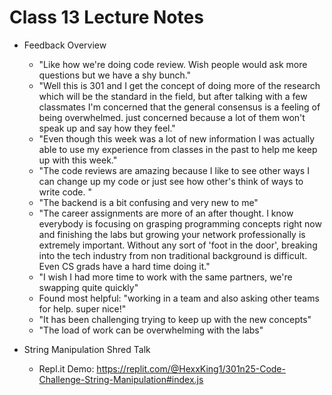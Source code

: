 # Class 13 Lecture Notes

- Feedback Overview
  - "Like how we're doing code review. Wish people would ask more questions but we have a shy bunch."
  - "Well this is 301 and I get the concept of doing more of the research which will be the standard in the field, but after talking with a few classmates I'm concerned that the general consensus is a feeling of being overwhelmed.  just concerned because a lot of them won't speak up and say how they feel."
  - "Even though this week was a lot of new information I was actually able to use my experience from classes in the past to help me keep up with this week."
  - "The code reviews are amazing because I like to see other ways I can change up my code or just see how other's think of ways to write code. "
  - "The backend is a bit confusing and very new to me"
  - "The career assignments are more of an after thought. I know everybody is focusing on grasping programming concepts right now and finishing the labs but growing your network professionally is extremely important. Without any sort of 'foot in the door', breaking into the tech industry from non traditional background is difficult. Even CS grads have a hard time doing it."
  - "I wish I had more time to work with the same partners, we're swapping quite quickly"
  - Found most helpful: "working in a team and also asking other teams for help. super nice!"
  - "It has been challenging trying to keep up with the new concepts"
  - "The load of work can be overwhelming with the labs"

- String Manipulation Shred Talk
  - Repl.it Demo: <https://replit.com/@HexxKing1/301n25-Code-Challenge-String-Manipulation#index.js>
